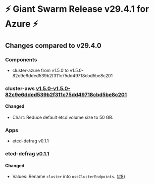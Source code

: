 # :zap: Giant Swarm Release v29.4.1 for Azure :zap:

## Changes compared to v29.4.0

### Components

- cluster-azure from v1.5.0 to v1.5.0-82c9e6dded539b2f311c75dd49718cbd5be8c201

### cluster-aws [v1.5.0-v1.5.0-82c9e6dded539b2f311c75dd49718cbd5be8c201](https://github.com/giantswarm/cluster-azure/compare/v1.5.0...82c9e6dded539b2f311c75dd49718cbd5be8c201)

#### Changed

- Chart: Reduce default etcd volume size to 50 GB.

### Apps

- etcd-defrag v0.1.1

### etcd-defrag [v0.1.1](https://github.com/giantswarm/etcd-defrag-app/releases/tag/v0.1.1)

#### Changed

- Values: Rename `cluster` into `useClusterEndpoints`. ([#8](https://github.com/giantswarm/etcd-defrag-app/pull/8))
